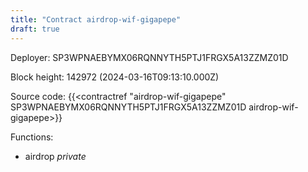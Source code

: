 ```yaml
---
title: "Contract airdrop-wif-gigapepe"
draft: true
---
```

Deployer: SP3WPNAEBYMX06RQNNYTH5PTJ1FRGX5A13ZZMZ01D


 



Block height: 142972 (2024-03-16T09:13:10.000Z)

Source code: {{<contractref "airdrop-wif-gigapepe" SP3WPNAEBYMX06RQNNYTH5PTJ1FRGX5A13ZZMZ01D airdrop-wif-gigapepe>}}

Functions:

* airdrop _private_
